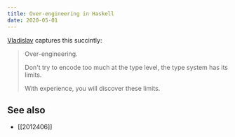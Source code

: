 ```yaml
---
title: Over-engineering in Haskell
date: 2020-05-01
---
```


[Vladislav](https://twitter.com/int_index/status/1255146184450007042) captures this succintly:

> Over-engineering.
>
> Don't try to encode too much at the type level, the type system has its limits.
>
> With experience, you will discover these limits.

## See also

* [[2012406]]
